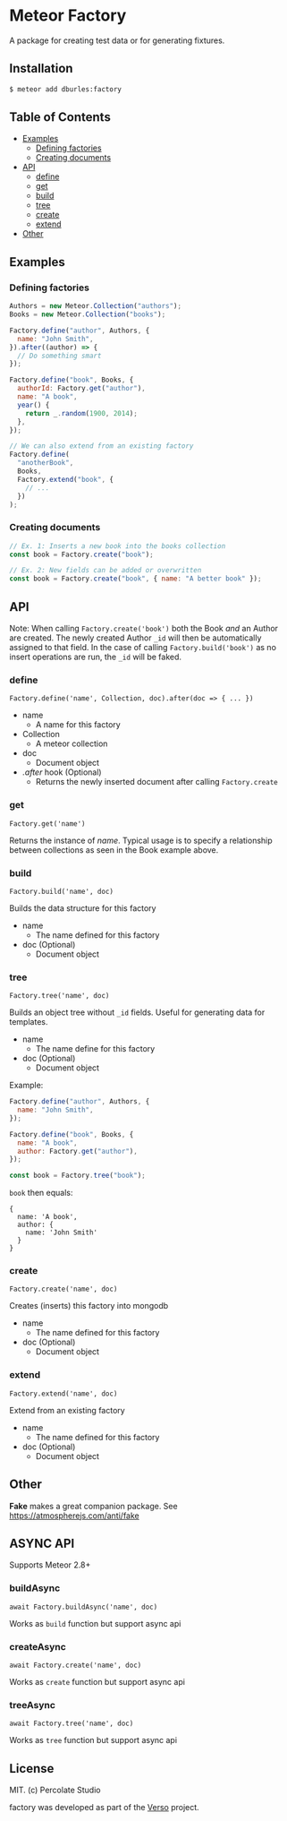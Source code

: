 # Meteor Factory

A package for creating test data or for generating fixtures.

## Installation

```sh
$ meteor add dburles:factory
```

## Table of Contents

- [Examples](https://github.com/versolearning/meteor-factory#examples)
  - [Defining factories](https://github.com/versolearning/meteor-factory#defining-factories)
  - [Creating documents](https://github.com/versolearning/meteor-factory#creating-documents)
- [API](https://github.com/versolearning/meteor-factory#api)
  - [define](https://github.com/versolearning/meteor-factory#define)
  - [get](https://github.com/versolearning/meteor-factory#get)
  - [build](https://github.com/versolearning/meteor-factory#build)
  - [tree](https://github.com/versolearning/meteor-factory#tree)
  - [create](https://github.com/versolearning/meteor-factory#create)
  - [extend](https://github.com/versolearning/meteor-factory#extend)
- [Other](https://github.com/versolearning/meteor-factory#)

## Examples

### Defining factories

```javascript
Authors = new Meteor.Collection("authors");
Books = new Meteor.Collection("books");

Factory.define("author", Authors, {
  name: "John Smith",
}).after((author) => {
  // Do something smart
});

Factory.define("book", Books, {
  authorId: Factory.get("author"),
  name: "A book",
  year() {
    return _.random(1900, 2014);
  },
});

// We can also extend from an existing factory
Factory.define(
  "anotherBook",
  Books,
  Factory.extend("book", {
    // ...
  })
);
```

### Creating documents

```javascript
// Ex. 1: Inserts a new book into the books collection
const book = Factory.create("book");

// Ex. 2: New fields can be added or overwritten
const book = Factory.create("book", { name: "A better book" });
```

## API

Note: When calling `Factory.create('book')` both the Book _and_ an Author are created. The newly created Author `_id` will then be automatically assigned to that field. In the case of calling `Factory.build('book')` as no insert operations are run, the `_id` will be faked.

### define

`Factory.define('name', Collection, doc).after(doc => { ... })`

- name
  - A name for this factory
- Collection
  - A meteor collection
- doc
  - Document object
- _.after_ hook (Optional)
  - Returns the newly inserted document after calling `Factory.create`

### get

`Factory.get('name')`

Returns the instance of _name_. Typical usage is to specify a relationship between collections as seen in the Book example above.

### build

`Factory.build('name', doc)`

Builds the data structure for this factory

- name
  - The name defined for this factory
- doc (Optional)
  - Document object

### tree

`Factory.tree('name', doc)`

Builds an object tree without `_id` fields. Useful for generating data for templates.

- name
  - The name define for this factory
- doc (Optional)
  - Document object

Example:

```js
Factory.define("author", Authors, {
  name: "John Smith",
});

Factory.define("book", Books, {
  name: "A book",
  author: Factory.get("author"),
});

const book = Factory.tree("book");
```

`book` then equals:

```
{
  name: 'A book',
  author: {
    name: 'John Smith'
  }
}
```

### create

`Factory.create('name', doc)`

Creates (inserts) this factory into mongodb

- name
  - The name defined for this factory
- doc (Optional)
  - Document object

### extend

`Factory.extend('name', doc)`

Extend from an existing factory

- name
  - The name defined for this factory
- doc (Optional)
  - Document object

## Other

**Fake** makes a great companion package. See https://atmospherejs.com/anti/fake

## ASYNC API

Supports Meteor 2.8+

### buildAsync

`await Factory.buildAsync('name', doc)`

Works as `build` function but support async api

### createAsync

`await Factory.create('name', doc)`

Works as `create` function but support async api

### treeAsync

`await Factory.tree('name', doc)`

Works as `tree` function but support async api

## License

MIT. (c) Percolate Studio

factory was developed as part of the [Verso](http://versoapp.com) project.
